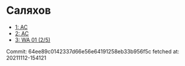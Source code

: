 # Саляхов
- [1: AC](1.md)
- [2: AC](2.md)
- [3: WA 01 (2/5)](3.md)

Commit: 64ee89c0142337d66e56e64191258eb33b956f5c
 fetched at: 20211112-154121
